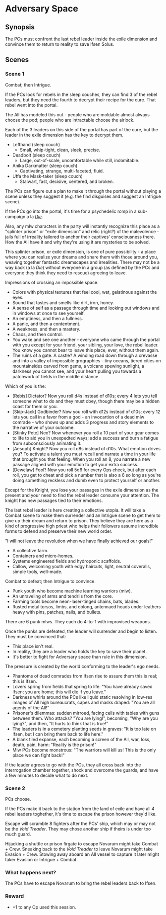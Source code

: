 # Adversary Space

## Synopsis

The PCs must confront the last rebel leader inside the exile dimension and convince them to return to reality to save Ifsen Solus.

## Scenes

### Scene 1

Combat; then Intrigue.

If the PCs look for rebels in the sleep couches, they can find 3 of the rebel leaders, but they need the fourth to decrypt their recipe for the cure. That rebel went into the portal.

The All has modeled this out - people who are moldable almost always choose the pod; people who are intractable choose the airlock.

Each of the 3 leaders on this side of the portal has part of the cure, but the leader in the exile dimension has the key to decrypt them.

- Lefthand (sleep couch)
	- Small, whip-tight, clean, sleek, precise.
- Deadbolt (sleep couch)
	- Large, out-of-scale, uncomfortable while still, indomitable.
- Anika Darkmatter (sleep couch) 
	- Captivating, strange, multi-faceted, fluid.
- Uffa the Mask-taker (sleep couch)
	- Stalwart, fast, decisive, centered, and broken.

The PCs can figure out a plan to make it through the portal without playing a scene unless they suggest it (e.g. the find disguises and suggest an Intrigue scene).

If the PCs go into the portal, it's time for a psychedelic romp in a sub-campaign a la [*Die*](https://www.polygon.com/2018/12/10/18131140/die-kieron-gillen-rpg-image-comics).

Also, any mlw characters in the party will instantly recognize this place as a "splinter prison" or "exile dimension" and relic (right?) of the malevolence - jails full of irreality tailored to anchor their captives' consciousness there. How the All have it and why they're using it are mysteries to be solved.

This splinter prison, or exile dimension, is one of pure possibility - a place where you can realize your dreams and share them with those around you, weaving together fantastic dreamscapes and irrealities. There may not be a way back (a la *Die*) without everyone in a group (as defined by the PCs and everyone they think they need to rescue) agreeing to leave.

Impressions of crossing an impossible space.

- Colors with physical textures that feel cool, wet, gelatinous against the eyes.
- Sound that tastes and smells like dirt, iron, honey.
- A sense of self as a passage through time and looking out windows and in windows at once to see yourself.
- An emptiness, and then a fullness.
- A panic, and then a contentment.
- A weakness, and then a mastery.
- Chaos, and then control.
- You wake and see one another - everyone who came through the portal with you except for your friend, your sibling, your love, the rebel leader. You know you cannot bear to leave this place, ever, without them again.
- The ruins of a gate. A castle? A winding road down through a crevasse and into a valley of impossible grographies - tiny oceans, tiered cities on mountainsides carved from gems, a volcano spewing sunlight, a darkness you cannot see, and your heart pulling you towards a patchwork of fields in the middle distance.

Which of you is the:

- [Rebis] Dictator? Now you roll d4s instead of d10s; every 4 lets you tell someone what to do and they must obey, though there may be a hidden coast for them or you.
- [Skip-Jack] Godbinder? Now you roll with d12s instead of d10s; every 12 lets you call in a favor from a god - an invocartion of a dead mlw comrade - who shows up and adds 3 progress and story elements to the narrative of your outcome.
- [Stinky Pete] Neo? Now whenever you roll a 10 part of your gear comes to life to aid you in unexpedted ways; add a success and burn a fatigue from subconsciously animating it.
- [Aesoph] Knight? Now you roll d8s instead of d10s. What emotion drives you? To activate a talent you must recall and narrate a time in your life that brought you that feeling. When you roll an 8, you narrate a new passage aligned with your emotion to get your extra success.
- [Dewclaw] Fool? Now you roll 5d6 for every Ops check, but after each roll, you get to cheat and pick a number that is also a 6 so long as you're doing something reckless and dumb even to protect yourself or another.

Except for the Knight, you lose your passages in the exile dimension as the present and your need to find the rebel leader consume your attention. The knight has new passages tied to their emotions.

The last rebel leader is here creating a collective utopia. It will take a Combat scene to make them surrender and an Intrigue scene to get them to give up their dream and return to prison. They believe they are here as a kind of progressive high priest who helps their followers assume incredible forms to defend and preserve their new world order.

"I will not leave the revolution when we have finally achieved our goals!"

- A collective farm.
- Containers and micro-homes.
- Systems engineered fields and hydroponic scaffolds.
- Callow, welcoming youth with edgy haircuts, light, neutral coveralls, simple tools, well-made.

Combat to defeat; then Intrigue to convince.

- Punk youth who become machine learning warriors (mlw).
- An unraveling of arms and tendrils from the core.
- Farming tools become neon-laser-tinged chains, bats, blades.
- Rusted metal torsos, limbs, and oblong, antennaed heads under leathers heavy with pins, patches, nails, and bullets.

There are 6 punk mlws. They each do 4-to-1 with improvised weapons. 

Once the punks are defeated, the leader will surrender and begin to listen. They must be convinced that:

- This place isn't real.
- In reality, they are a leader who holds the key to save their planet.
- It's better to fight for Adversary space than rule in this dimension.

The pressure is created by the world conforming to the leader's ego needs. 

- Phantoms of dead comrades from Ifsen rise to assure them this is real; this is Ifsen.
- Lovers spring from fields that spring to life: "You have already saved Ifsen; you are home; this will die if you leave."
- Darkness whirls around the PCs like liquid static resolving in low-res images of All high bureaucrats, capes and masks draped: "You are all agents of the All!"
- Prisoner's dilemmas: sudden mirroed, facing cells with tables with guns between them. Who attacks? "You are lying!", becoming, "Why are you lying?", and then, "It hurts to think that is true!"
- The leaders is in a cemetery planting seeds in graves: "It is too late on Ifsen, but I can bring them back to life here."
- A blank tiled expanse, each becoming a screen of the All, war, loss, death, pain, harm: "Reality is the prison!"
- Mlw PCs become monstrous: "The warriors will kill us! This is the only place we can fight back!"

If the leader agrees to go with the PCs, they all cross back into the interrogation chamber together, shock and overcome the guards, and have a few minutes to decide what to do next.

### Scene 2

PCs choose.

If the PCs make it back to the station from the land of exile and have all 4 rebel leaders toghether, it's time to escape the prison however they'd like.

Escape will scramble 8 fighters after the PCs' ship, which may or may not be the *Void Treader*. They may chose another ship if theirs is under too much guard.

Hijacking a shuttle or prison firgate to escape Novarum might take Combat + Crew. Sneaking back to the *Void Treader* to leave Novarum might take Evasion + Crew. Stowing away aboard an All vessel to capture it later might taker Evasion or Intrigue + Combat.

### What happens next?

The PCs have to escape Novarum to bring the rebel leaders back to Ifsen. 

### Reward

- +1 to any Op used this session.